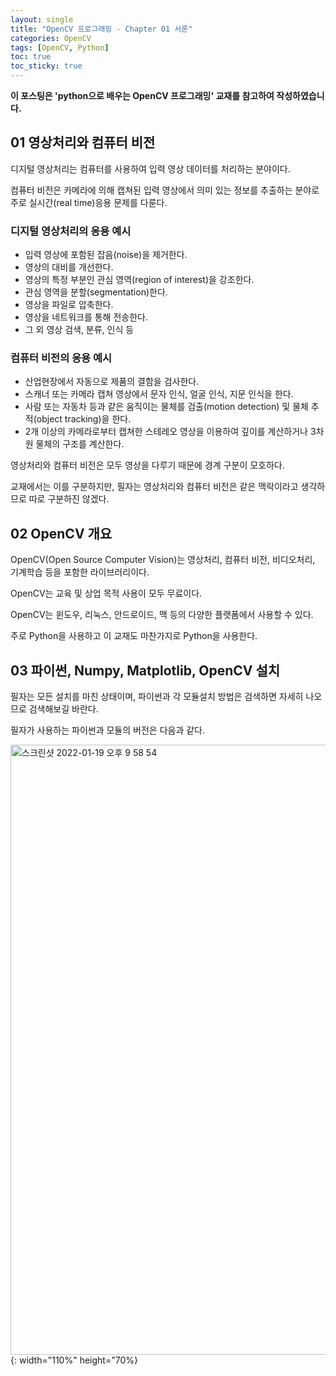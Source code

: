 ```yaml
---
layout: single
title: "OpenCV 프로그래밍 - Chapter 01 서론"
categories: OpenCV
tags: [OpenCV, Python]
toc: true
toc_sticky: true
---
```


**이 포스팅은 'python으로 배우는 OpenCV 프로그래밍' 교재를 참고하여 작성하였습니다.**

## 01 영상처리와 컴퓨터 비전

디지털 영상처리는 컴퓨터를 사용하여 입력 영상 데이터를 처리하는 분야이다.

컴퓨터 비전은 카메라에 의해 캡쳐된 입력 영상에서 의미 있는 정보를 추출하는 분야로 주로 실시간(real time)응용 문제를 다룬다.

### 디지털 영상처리의 응용 예시
- 입력 영상에 포함된 잡음(noise)을 제거한다.
- 영상의 대비를 개선한다.
- 영상의 특정 부분인 관심 영역(region of interest)을 강조한다.
- 관심 영역을 분할(segmentation)한다.
- 영상을 파일로 압축한다.
- 영상을 네트워크를 통해 전송한다.
- 그 외 영상 검색, 분류, 인식 등

### 컴퓨터 비전의 응용 예시
- 산업현장에서 자동으로 제품의 결함을 검사한다.
- 스캐너 또는 카메라 캡쳐 영상에서 문자 인식, 얼굴 인식, 지문 인식을 한다.
- 사람 또는 자동차 등과 같은 움직이는 물체를 검출(motion detection) 및 물체 추적(object tracking)을 한다.
- 2개 이상의 카메라로부터 캡쳐한 스테레오 영상을 이용하여 깊이를 계산하거나 3차원 물체의 구조를 계산한다.

영상처리와 컴퓨터 비전은 모두 영상을 다루기 때문에 경계 구분이 모호하다.

교재에서는 이를 구분하지만, 필자는 영상처리와 컴퓨터 비전은 같은 맥락이라고 생각하므로 따로 구분하진 않겠다.

## 02 OpenCV 개요

OpenCV(Open Source Computer Vision)는 영상처리, 컴퓨터 비전, 비디오처리, 기계학습 등을 포함한 라이브러리이다.

OpenCV는 교육 및 상업 목적 사용이 모두 무료이다.

OpenCV는 윈도우, 리눅스, 안드로이드, 맥 등의 다양한 플랫폼에서 사용할 수 있다.

주로 Python을 사용하고 이 교재도 마찬가지로 Python을 사용한다.

## 03 파이썬, Numpy, Matplotlib, OpenCV 설치

필자는 모든 설치를 마친 상태이며, 파이썬과 각 모듈설치 방법은 검색하면 자세히 나오므로 검색해보길 바란다.

필자가 사용하는 파이썬과 모듈의 버전은 다음과 같다.

<img width="976" alt="스크린샷 2022-01-19 오후 9 58 54" src="https://user-images.githubusercontent.com/97214209/150135487-1fa876ac-4b11-4851-8fd2-0177d94d4cc5.png">{: width="110%" height="70%}


